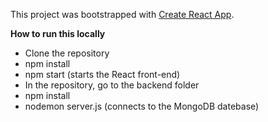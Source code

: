 This project was bootstrapped with [Create React App](https://github.com/facebook/create-react-app).

<b>How to run this locally</b>

- Clone the repository
- npm install
- npm start (starts the React front-end)
- In the repository, go to the backend folder
- npm install
- nodemon server.js (connects to the MongoDB datebase)
